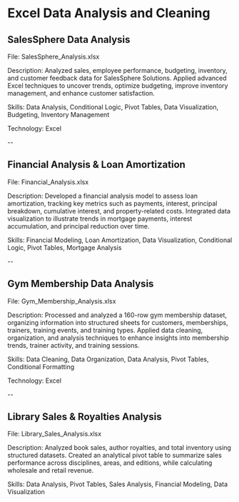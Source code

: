 # Excel Data Analysis and Cleaning


## SalesSphere Data Analysis
File: SalesSphere_Analysis.xlsx

Description: Analyzed sales, employee performance, budgeting, inventory, and customer feedback data for SalesSphere Solutions. Applied advanced Excel techniques to uncover trends, optimize budgeting, improve inventory management, and enhance customer satisfaction.

Skills: Data Analysis, Conditional Logic, Pivot Tables, Data Visualization, Budgeting, Inventory Management

Technology: Excel

--  

## Financial Analysis & Loan Amortization
File: Financial_Analysis.xlsx

Description: Developed a financial analysis model to assess loan amortization, tracking key metrics such as payments, interest, principal breakdown, cumulative interest, and property-related costs. Integrated data visualization to illustrate trends in mortgage payments, interest accumulation, and principal reduction over time.

Skills: Financial Modeling, Loan Amortization, Data Visualization, Conditional Logic, Pivot Tables, Mortgage Analysis

--  

## Gym Membership Data Analysis
File: Gym_Membership_Analysis.xlsx

Description: Processed and analyzed a 160-row gym membership dataset, organizing information into structured sheets for customers, memberships, trainers, training events, and training types. Applied data cleaning, organization, and analysis techniques to enhance insights into membership trends, trainer activity, and training sessions.

Skills: Data Cleaning, Data Organization, Data Analysis, Pivot Tables, Conditional Formatting

Technology: Excel

--  

## Library Sales & Royalties Analysis
File: Library_Sales_Analysis.xlsx

Description: Analyzed book sales, author royalties, and total inventory using structured datasets. Created an analytical pivot table to summarize sales performance across disciplines, areas, and editions, while calculating wholesale and retail revenue.

Skills: Data Analysis, Pivot Tables, Sales Analysis, Financial Modeling, Data Visualization
